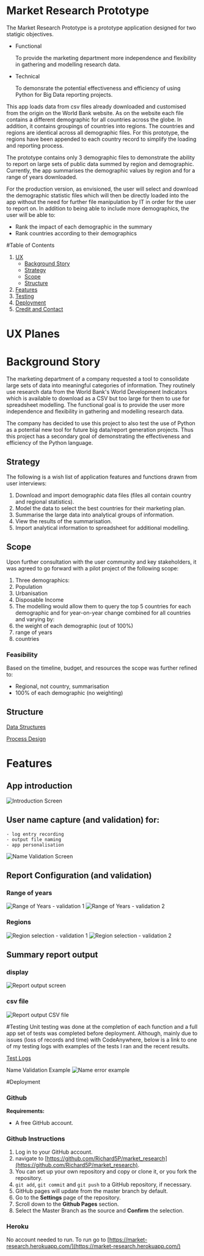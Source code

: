 # Market Research Prototype

The Market Research Prototype is a prototype application designed for two statigic objectives.

- Functional

    To provide the marketing department more independence and flexibility in gathering and modelling research data.

- Technical

    To demonsrate the potential effectiveness and efficiency of using Python for Big Data reporting projects.

This app loads data from csv files already downloaded and customised from the origin on the World Bank website. As on the website each file contains a different demographic for all countries across the globe.  In addition, it contains groupings of 
countries into regions.  The countries and regions are identical across all demographic files. For this prototype, the regions have been appended to each country record to simplify the loading and reporting process.

The prototype contains only 3 demographic files to demonstrate the ability to report
on large sets of public data summed by region and demographic. Currently, the app
summarises the demographic values by region and for a range of years downloaded.

For the production version, as envisioned, the user will select and download the
demographic statistic files which will then be directly loaded into the app without the need for further file manipulation by IT in order for the user to report on. In addition to being able to include more demographics, the user will be able to:
- Rank the impact of each demographic in the summary
- Rank countries according to their demographics


#Table of Contents

1. [UX](#ux-planes)
    - [Background Story](background-story)
    - [Strategy](#strategy)
    - [Scope](#scope)
    - [Structure](#structure)
2. [Features](#features)
3. [Testing](#testing)
4. [Deployment](#deployment)
5. [Credit and Contact](#credit-and-contact)

# UX Planes
# Background Story

The marketing department of a company requested a tool to consolidate large sets of data into meaningful categories of information. They routinely use research data from the World Bank's World Development Indicators which is available to download as a CSV but too large for them to use for spreadsheet modelling. The functional goal is to provide the user more independence and flexibility in gathering and modelling research data.

The company has decided to use this project to also test the use of Python as a potential new tool for future big data/report generation projects. Thus this project has a secondary goal of demonstrating the effectiveness and efficiency of the Python language.
## Strategy

The following is a wish list of application features and functions drawn from user interviews:

1. Download and import demographic data files (files all contain country and regional statistics).
2. Model the data to select the best countries for their marketing plan.
3. Summarise the large data into analytical groups of information.
4. View the results of the summarisation.
5. Import analytical information to spreadsheet for additional modelling.

## Scope

Upon further consultation with the user community and key stakeholders, it was agreed to go forward with a pilot project of the following scope:

1. Three demographics:
  1. Population
  2. Urbanisation
  3. Disposable Income
2. The modelling would allow them to query the top 5 countries for each demographic and for year-on-year change combined for all countries and varying by:
  1. the weight of each demographic (out of 100%)
  2. range of years
  3. countries

### Feasibility

Based on the timeline, budget, and resources the scope was further refined to:

- Regional, not country, summarisation
- 100% of each demographic (no weighting)

## Structure

[Data Structures](https://drive.google.com/file/d/1bmDEPD3KhVa_wrLIyS6WBPk9UtRFXFSf/view?usp=sharing)

[Process Design](https://drive.google.com/file/d/1aRZ9r7KIuD9CYvLSRKJ-CEYSc5KUKemT/view?usp=share_link)

# Features
## App introduction
![Introduction Screen](/assets/docs/Start_Screen.png)


## User name capture (and validation) for:
    - log entry recording
    - output file naming
    - app personalisation
![Name Validation Screen](/assets/docs/Name_Validation.png)


## Report Configuration (and validation)
### Range of years
![Range of Years - validation 1](/assets/docs/Year_Validation1.png)
![Range of Years - validation 2](/assets/docs/Year_Validation2.png)

### Regions
![Region selection - validation 1](/assets/docs/Region_Validation1.png)
![Region selection - validation 2](/assets/docs/Region_Validation2.png)


## Summary report output
### display
![Report output screen](/assets/docs/Rpt_Output.png)
### csv file
![Report output CSV file](/assets/docs/Rpt_CSV.png)

#Testing
Unit testing was done at the completion of each function and a full app set of 
tests was completed before deployment.
Although, mainly due to issues (loss of records and time) with CodeAnywhere, below is a link to one of my testing logs with examples of the tests I ran
and the recent results.

[Test Logs](https://docs.google.com/spreadsheets/d/12p2A_JUdu9wUnjL-U9RsZCn-rrAWA0j2OMrFc7A6VPs/edit?usp=share_link)

Name Validation Example
![Name error example](/assets/docs/Name%20Errors.png)

#Deployment
### Github 
**Requirements:**
- A free GitHub account.

### Github Instructions
1. Log in to your GitHub account.
2. navigate to [https://github.com/Richard5P/market_research](https://github.com/Richard5P/market_research).
3. You can set up your own repository and copy or clone it, or you fork the repository.
4. `git add`, `git commit` and `git push` to a GitHub repository, if necessary.
5. GitHub pages will update from the master branch by default.
6. Go to the **Settings** page of the repository.
7. Scroll down to the **Github Pages** section.
8. Select the Master Branch as the source and **Confirm** the selection.

### Heroku
No account needed to run.
To run go to [https://market-research.herokuapp.com/](https://market-research.herokuapp.com/)